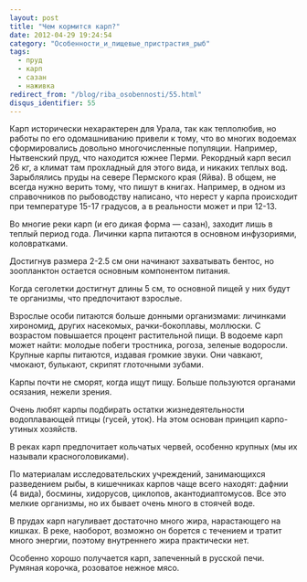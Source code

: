 ```yaml
---
layout: post
title: "Чем кормится карп?"
date: 2012-04-29 19:24:54
category: "Особенности_и_пищевые_пристрастия_рыб"
tags:
  - пруд
  - карп
  - сазан
  - наживка
redirect_from: "/blog/riba_osobennosti/55.html"
disqus_identifier: 55
---
```

Карп исторически нехарактерен для Урала, так как теплолюбив, но работы
по его одомашниванию привели к тому, что во многих водоемах
сформировались довольно многочисленные популяции. Например, Нытвенский
пруд, что находится южнее Перми. Рекордный карп весил 26 кг, а климат
там прохладный для этого вида, и никаких теплых вод. Зарыблялись пруды
на севере Пермского края (Яйва). В общем, не всегда нужно верить тому,
что пишут в книгах. Например, в одном из справочников по рыбоводству
написано, что нерест у карпа происходит при температуре 15-17 градусов,
а в реальности может и при 12-13.

Во многие реки карп (и его дикая форма — сазан), заходит лишь в теплый
период года. Личинки карпа питаются в основном инфузориями,
коловратками.

Достигнув размера 2-2.5 см они начинают захватывать бентос, но
зоопланктон остается основным компонентом питания.

Когда сеголетки достигнут длины 5 см, то основной пищей у них будут те
организмы, что предпочитают взрослые.

Взрослые особи питаются больше донными организмами: личинками хирономид,
других насекомых, рачки-бокоплавы, моллюски. С возрастом повышается
процент растительной пищи. В водоеме карп может найти: молодые побеги
тростника, рогоза, зеленые водоросли. Крупные карпы питаются, издавая
громкие звуки. Они чавкают, чмокают, булькают, скрипят глоточными
зубами.

Карпы почти не сморят, когда ищут пищу. Больше пользуются органами
осязания, нежели зрения.

Очень любят карпы подбирать остатки жизнедеятельности водоплавающей
птицы (гусей, уток). На этом основан принцип карпо-утиных хозяйств.

В реках карп предпочитает кольчатых червей, особенно крупных (мы их
называли красноголовиками).

По материалам исследовательских учреждений, занимающихся разведением
рыбы, в кишечниках карпов чаще всего находят: дафнии (4 вида), босмины,
хидорусов, циклопов, акантодиаптомусов. Все это мелкие организмы, но их
бывает очень много в стоячей воде.

В прудах карп нагуливает достаточно много жира, нарастающего на кишках.
В реке, наоборот, возможно он борется с течением и тратит много энергии,
поэтому внутреннего жира практически нет.

Особенно хорошо получается карп, запеченный в русской печи. Румяная
корочка, розоватое нежное мясо.
